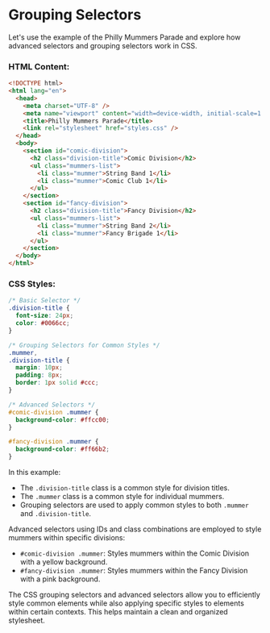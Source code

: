 # Grouping Selectors

Let's use the example of the Philly Mummers Parade and explore how advanced selectors and grouping selectors work in CSS.

### HTML Content:

```html
<!DOCTYPE html>
<html lang="en">
  <head>
    <meta charset="UTF-8" />
    <meta name="viewport" content="width=device-width, initial-scale=1.0" />
    <title>Philly Mummers Parade</title>
    <link rel="stylesheet" href="styles.css" />
  </head>
  <body>
    <section id="comic-division">
      <h2 class="division-title">Comic Division</h2>
      <ul class="mummers-list">
        <li class="mummer">String Band 1</li>
        <li class="mummer">Comic Club 1</li>
      </ul>
    </section>
    <section id="fancy-division">
      <h2 class="division-title">Fancy Division</h2>
      <ul class="mummers-list">
        <li class="mummer">String Band 2</li>
        <li class="mummer">Fancy Brigade 1</li>
      </ul>
    </section>
  </body>
</html>
```

### CSS Styles:

```css
/* Basic Selector */
.division-title {
  font-size: 24px;
  color: #0066cc;
}

/* Grouping Selectors for Common Styles */
.mummer,
.division-title {
  margin: 10px;
  padding: 8px;
  border: 1px solid #ccc;
}

/* Advanced Selectors */
#comic-division .mummer {
  background-color: #ffcc00;
}

#fancy-division .mummer {
  background-color: #ff66b2;
}
```

In this example:

- The `.division-title` class is a common style for division titles.
- The `.mummer` class is a common style for individual mummers.
- Grouping selectors are used to apply common styles to both `.mummer` and `.division-title`.

Advanced selectors using IDs and class combinations are employed to style mummers within specific divisions:

- `#comic-division .mummer`: Styles mummers within the Comic Division with a yellow background.
- `#fancy-division .mummer`: Styles mummers within the Fancy Division with a pink background.

The CSS grouping selectors and advanced selectors allow you to efficiently style common elements while also applying specific styles to elements within certain contexts. This helps maintain a clean and organized stylesheet.
